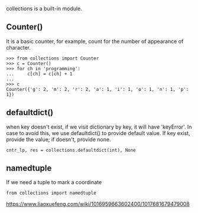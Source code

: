 collections is a built-in module.     


## Counter()    
It is a basic counter, for example, count for the number of appearance of character.     

    >>> from collections import Counter
    >>> c = Counter()
    >>> for ch in 'programming':
    ...     c[ch] = c[ch] + 1
    ...
    >>> c
    Counter({'g': 2, 'm': 2, 'r': 2, 'a': 1, 'i': 1, 'o': 1, 'n': 1, 'p': 1})


## defaultdict()     
when key doesn't exist, if we visit dictionary by key, it will have 'keyError'. In case to avoid this, we use defaultdict() to provide default value. If key exist, provide the value; if doesn't, provide none.     

    cntr_lp, res = collections.defaultdict(int), None


## namedtuple
If we need a tuple to mark a coordinate    

    from collections import namedtuple

https://www.liaoxuefeng.com/wiki/1016959663602400/1017681679479008



